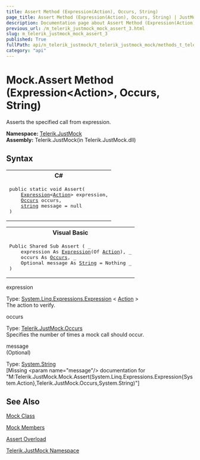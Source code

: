 ```yaml
---
title: Assert Method (Expression(Action), Occurs, String)
page_title: Assert Method (Expression(Action), Occurs, String) | JustMock Documentation
description: Documentation page about Assert Method (Expression(Action), Occurs, String).
previous_url: /m_telerik_justmock_mock_assert_3.html
slug: m_telerik_justmock_mock_assert_3
published: True
fullPath: api/n_telerik_justmock/t_telerik_justmock_mock/methods_t_telerik_justmock_mock/overload_telerik_justmock_mock_assert/m_telerik_justmock_mock_assert_3
category: "api"
---
```


# Mock.Assert Method (Expression&lt;Action&gt;, Occurs, String)



Asserts the specified call from expression.


 **Namespace:**  [Telerik.JustMock](n_telerik_justmock) <br> **Assembly:** Telerik.JustMock(in Telerik.JustMock.dll)
## Syntax


<div id="syntaxCodeBlocks" class="code"><span codeLanguage="CSharp"><table><tr><th>C#</th></tr><tr><td><pre xml:space="preserve"><span class="keyword">public</span> <span class="keyword">static</span> <span class="keyword">void</span> <span class="identifier">Assert</span>(
	<a href="https://msdn2.microsoft.com/en-us/library/bb335710" target="_blank">Expression</a>&lt;<a href="https://msdn2.microsoft.com/en-us/library/bb534741" target="_blank">Action</a>&gt; <span class="parameter">expression</span>,
	<a href="T_Telerik_JustMock_Occurs.html">Occurs</a> <span class="parameter">occurs</span>,
	<a href="https://msdn2.microsoft.com/en-us/library/s1wwdcbf" target="_blank">string</a> <span class="parameter">message</span> = <span class="keyword">null</span>
)</pre></td></tr></table></span><span codeLanguage="VisualBasicDeclaration"><table><tr><th>Visual Basic</th></tr><tr><td><pre xml:space="preserve"><span class="keyword">Public</span> <span class="keyword">Shared</span> <span class="keyword">Sub</span> <span class="identifier">Assert</span> ( _
	<span class="parameter">expression</span> <span class="keyword">As</span> <a href="https://msdn2.microsoft.com/en-us/library/bb335710" target="_blank">Expression</a>(<span class="keyword">Of</span> <a href="https://msdn2.microsoft.com/en-us/library/bb534741" target="_blank">Action</a>), _
	<span class="parameter">occurs</span> <span class="keyword">As</span> <a href="T_Telerik_JustMock_Occurs.html">Occurs</a>, _
	Optional <span class="parameter">message</span> <span class="keyword">As</span> <a href="https://msdn2.microsoft.com/en-us/library/s1wwdcbf" target="_blank">String</a> = <span class="keyword">Nothing</span> _
)</pre></td></tr></table></span></div>



expression<br>


Type: [System.Linq.Expressions.Expression](bb335710) &lt; [Action](bb534741) &gt;<br>The action to verify.



occurs<br>


Type: [Telerik.JustMock.Occurs](t_telerik_justmock_occurs) <br>Specifies the number of times a mock call should occur.



message<br>
(Optional)

Type: [System.String](s1wwdcbf) <br>
[Missing &lt;param name="message"/&gt; documentation for "M:Telerik.JustMock.Mock.Assert(System.Linq.Expressions.Expression{System.Action},Telerik.JustMock.Occurs,System.String)"]





## See Also



 [Mock Class](t_telerik_justmock_mock) 

 [Mock Members](allmembers_t_telerik_justmock_mock) 

 [Assert Overload](overload_telerik_justmock_mock_assert) 

 [Telerik.JustMock Namespace](n_telerik_justmock) 



